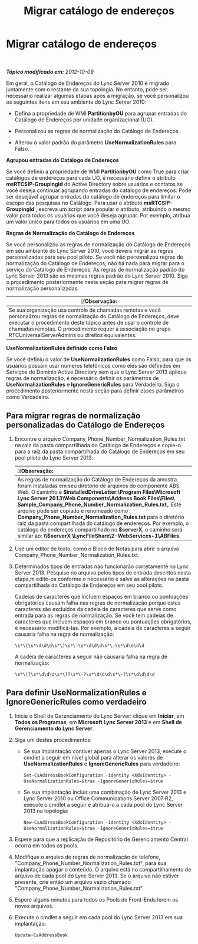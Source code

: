 ﻿---
title: Migrar catálogo de endereços
TOCTitle: Migrar catálogo de endereços
ms:assetid: ac7f0f39-4c6d-4702-8e25-93a73e3d800f
ms:mtpsurl: https://technet.microsoft.com/pt-br/library/JJ205160(v=OCS.15)
ms:contentKeyID: 49307770
ms.date: 05/19/2016
mtps_version: v=OCS.15
ms.translationtype: HT
---

# Migrar catálogo de endereços

 

_**Tópico modificado em:** 2012-10-09_

Em geral, o Catálogo de Endereços do Lync Server 2010 é migrado juntamente com o restante da sua topologia. No entanto, pode ser necessário realizar algumas etapas após a migração, se você personalizou os seguintes itens em seu ambiente do Lync Server 2010:

  - Defina a propriedade de WMI **PartitionbyOU** para agrupar entradas do Catálogo de Endereços por unidade organizacional (UO).

  - Personalizou as regras de normalização do Catálogo de Endereços

  - Alterou o valor padrão do parâmetro **UseNormalizationRules** para Falso.

**Agrupou entradas do Catálogo de Endereços**

Se você definiu a propriedade de WMI **PartitionbyOU** como True para criar catálogos de endereços para cada UO, é necessário definir o atributo **msRTCSIP-GroupingId** do Active Directory sobre usuários e contatos se você deseja continuar agrupando entradas do catálogo de endereços. Pode ser desejável agrupar entradas do catálogo de endereços para limitar o escopo das pesquisas no Catálogo. Para usar o atributo **msRTCSIP-GroupingId** , escreva um script para popular o atributo, atribuindo o mesmo valor para todos os usuários que você deseja agrupar. Por exemplo, atribua um valor único para todos os usuários em uma UO.

**Regras de Normalização do Catálogo de Endereços**

Se você personalizou as regras de normalização do Catálogo de Endereços em seu ambiente do Lync Server 2010, você deverá migrar as regras personalizadas para seu pool piloto. Se você não personalizou regras de normalização do Catálogo de Endereços, não há nada para migrar para o serviço do Catálogo de Endereços. As regras de normalização padrão do Lync Server 2013 são as mesmas regras padrão do Lync Server 2010. Siga o procedimento posteriormente nesta seção para migrar regras de normalização personalizadas.

<table>
<thead>
<tr class="header">
<th><img src="images/Gg425756.note(OCS.15).gif" title="note" alt="note" />Observação:</th>
</tr>
</thead>
<tbody>
<tr class="odd">
<td>Se sua organização usa controle de chamadas remotas e você personalizou regras de normalização do Catálogo de Endereços, deve executar o procedimento deste tópico antes de usar o controle de chamadas remotas. O procedimento requer a associação no grupo RTCUniversalServerAdmins ou direitos equivalentes.</td>
</tr>
</tbody>
</table>


**UseNormalizationRules definido como Falso**

Se você definiu o valor de **UseNormalizationRules** como Falso, para que os usuários possam usar números telefônicos como eles são definidos em Serviços de Domínio Active Directory sem que o Lync Server 2013 aplique regras de normalização, é necessário definir os parâmetros de **UseNormalizationRules** e **IgnoreGenericRules** para Verdadeiro. Siga o procedimento posteriormente nesta seção para definir esses parâmetros como Verdadeiro.

## Para migrar regras de normalização personalizadas do Catálogo de Endereços

1.  Encontre o arquivo Company\_Phone\_Number\_Normalization\_Rules.txt na raiz da pasta compartilhada do Catálogo de Endereços e copie-o para a raiz da pasta compartilhada do Catálogo de Endereços em seu pool piloto do Lync Server 2013.
    
    <table>
    <thead>
    <tr class="header">
    <th><img src="images/Gg425756.note(OCS.15).gif" title="note" alt="note" />Observação:</th>
    </tr>
    </thead>
    <tbody>
    <tr class="odd">
    <td>As regras de normalização do Catálogo de Endereços da amostra foram instaladas em seu diretório de arquivos do componente ABS Web. O caminho é <strong>$installedDriveLetter:\Program Files\Microsoft Lync Server 2013\Web Components\Address Book Files\Files\ Sample_Company_Phone_Number_Normalization_Rules.txt,</strong>. Este arquivo pode ser copiado e renomeado como  <strong>Company_Phone_Number_Normalization_Rules.txt</strong> para o diretório raiz da pasta compartilhada do catálogo de endereços. Por exemplo, o catálogo de endereços compartilhado no <strong>$serverX</strong>, o caminho será similar ao: <strong>\\$serverX \LyncFileShare\2-WebServices-1\ABFiles</strong>.</td>
    </tr>
    </tbody>
    </table>


2.  Use um editor de texto, como o Bloco de Notas para abrir o arquivo Company\_Phone\_Number\_Normalization\_Rules.txt.

3.  Determinados tipos de entradas não funcionarão corretamente no Lync Server 2013. Pesquise no arquivo pelos tipos de entrada descritos nesta etapa,m edite-os conforme o necessário e salve as alterações na pasta compartilhada do Catálogo de Endereços em seu pool piloto.
    
    Cadeias de caracteres que incluem espaços em branco ou pontuações obrigatórios causam falha nas regras de normalização porque estes caracteres são excluídos da cadeia de caracteres que serve como entrada para as regras de normalização. Se você tem cadeias de caracteres que incluem espaços em branco ou pontuações obrigatórios, é necessário modificá-las. Por exemplo, a cadeia de caracteres a seguir causaria falha na regra de normalização:
    
        \s*\(\s*\d\d\d\s*\)\s*\-\s*\d\d\d\s*\-\s*\d\d\d\d
    
    A cadeia de caracteres a seguir não causaria falha na regra de normalização:
    
        \s*\(?\s*\d\d\d\s*\)?\s*\-?\s*\d\d\d\s*\-?\s*\d\d\d\d

## Para definir UseNormalizationRules e IgnoreGenericRules como verdadeiro

1.  Inicie o Shell de Gerenciamento do Lync Server: clique em **Iniciar**, em **Todos os Programas**, em **Microsoft Lync Server 2013** e em **Shell de Gerenciamento do Lync Server**.

2.  Siga um destes procedimentos:
    
      - Se sua implantação contiver apenas o Lync Server 2013, execute o cmdlet a seguir em nível global para alterar os valores de **UseNormalizationRules** e **IgnoreGenericRules** para verdadeiro:
        
            Set-CsAddressBookConfiguration -identity <XdsIdentity> -UseNormalizationRules=$true -IgnoreGenericRules=$true
    
      - Se sua implantação incluir uma combinação de Lync Server 2013 e Lync Server 2010 ou Office Communications Server 2007 R2, execute o cmdlet a seguir e atribua-o a cada pool do Lync Server 2013 na topologia:
        
            New-CsAddressBookConfiguration -identity <XdsIdentity> -UseNormalizationRules=$true -IgnoreGenericRules=$true

3.  Espere para que a replicação de Repositório de Gerenciamento Central ocorra em todos os pools.

4.  Modifique o arquivo de regras de normalização de telefone, "Company\_Phone\_Number\_Normalization\_Rules.txt", para sua implantação apagar o conteúdo. O arquivo está no compartilhamento de arquivo de cada pool do Lync Server 2013. Se o arquivo não estiver presente, crie então um arquivo vazio chamado "Company\_Phone\_Number\_Normalization\_Rules.txt".

5.  Espere alguns minutos para todos os Pools de Front-Ends lerem os novos arquivos.

6.  Execute o cmdlet a seguir em cada pool do Lync Server 2013 em sua implantação:
    
        Update-CsAddressBook

